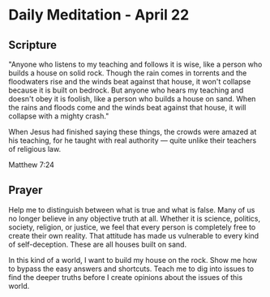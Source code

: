 # Daily Meditation - April 22

## Scripture

"Anyone who listens to my teaching and follows it is wise, like a person who
builds a house on solid rock.  Though  the rain comes in torrents and the
floodwaters rise and the winds beat  against that house, it won't collapse
because it is built on bedrock.  But anyone who hears my teaching and doesn't
obey it is foolish, like a person who builds a house on sand.  When the rains
and floods come and the winds beat against that house, it will collapse with a
mighty crash."
 
When Jesus had finished saying these things, the crowds were amazed at his
teaching, for he taught with real authority — quite unlike their teachers of
religious law.

Matthew 7:24


## Prayer

Help me to distinguish between what is true and what is false.  Many of us no
longer believe in any objective truth at all.  Whether it is science, politics,
society, religion, or justice, we feel that every person is completely free to 
create their own reality.  That attitude has made us vulnerable to every kind
of self-deception.  These are all houses built on sand.

In this kind of a world, I want to build my house on the rock.  Show me how
to bypass the easy answers and shortcuts.  Teach me to dig into issues to find
the deeper truths before I create opinions about the issues of this world.

